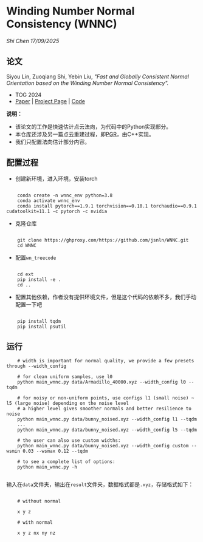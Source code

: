 # Winding Number Normal Consistency (WNNC)

*Shi Chen 17/09/2025*


## 论文

Siyou Lin, Zuoqiang Shi, Yebin Liu, *"Fast and Globally Consistent Normal Orientation based on the Winding Number Normal Consistency".* 
- TOG 2024
- [Paper](https://arxiv.org/abs/2405.16634) | [Project Page](https://jsnln.github.io/wnnc/index.html) | [Code](https://github.com/jsnln/WNNC)




**说明：**
- 该论文的工作是快速估计点云法向，为代码中的Python实现部分。
- 本仓库还涉及另一篇点云重建过程，即[PGR](https://jsnln.github.io/tog2022_pgr/index.html)，由C++实现。
- 我们只配置法向估计部分内容。

## 配置过程

- 创建新环境，进入环境，安装torch
```

	conda create -n wnnc_env python=3.8
	conda activate wnnc_env
	conda install pytorch==1.9.1 torchvision==0.10.1 torchaudio==0.9.1 cudatoolkit=11.1 -c pytorch -c nvidia

```

- 克隆仓库
```
	
	git clone https://ghproxy.com/https://github.com/jsnln/WNNC.git
	cd WNNC
```

- 配置`wn_treecode`
```

	cd ext
	pip install -e .
	cd ..

```

- 配置其他依赖，作者没有提供环境文件，但是这个代码的依赖不多，我们手动配置一下吧
```

	pip install tqdm
	pip install psutil
```



## 运行



```
	# width is important for normal quality, we provide a few presets through --width_config
	
	# for clean uniform samples, use l0
	python main_wnnc.py data/Armadillo_40000.xyz --width_config l0 --tqdm
	
	# for noisy or non-uniform points, use configs l1 (small noise) ~ l5 (large noise) depending on the noise level
	# a higher level gives smoother normals and better resilience to noise
	python main_wnnc.py data/bunny_noised.xyz --width_config l1 --tqdm
	...
	python main_wnnc.py data/bunny_noised.xyz --width_config l5 --tqdm
	
	# the user can also use custom widths:
	python main_wnnc.py data/bunny_noised.xyz --width_config custom --wsmin 0.03 --wsmax 0.12 --tqdm
	
	# to see a complete list of options:
	python main_wnnc.py -h


```

输入在`data`文件夹，输出在`result`文件夹，数据格式都是`.xyz`，存储格式如下：

```
	
	# without normal
	
	x y z
	
	# with normal
	
	x y z nx ny nz

```